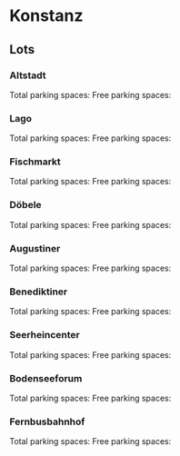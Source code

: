 # Konstanz

## Lots

### Altstadt

Total parking spaces: <Value topic="parken-dd/parken-dd/Konstanz/konstanzaltstadt/total"/>
Free parking spaces: <Value topic="parken-dd/parken-dd/Konstanz/konstanzaltstadt/free"/>

### Lago

Total parking spaces: <Value topic="parken-dd/parken-dd/Konstanz/konstanzlago/total"/>
Free parking spaces: <Value topic="parken-dd/parken-dd/Konstanz/konstanzlago/free"/>

### Fischmarkt

Total parking spaces: <Value topic="parken-dd/parken-dd/Konstanz/konstanzfischmarkt/total"/>
Free parking spaces: <Value topic="parken-dd/parken-dd/Konstanz/konstanzfischmarkt/free"/>

### Döbele

Total parking spaces: <Value topic="parken-dd/parken-dd/Konstanz/konstanzdoebele/total"/>
Free parking spaces: <Value topic="parken-dd/parken-dd/Konstanz/konstanzdoebele/free"/>

### Augustiner

Total parking spaces: <Value topic="parken-dd/parken-dd/Konstanz/konstanzaugustiner/total"/>
Free parking spaces: <Value topic="parken-dd/parken-dd/Konstanz/konstanzaugustiner/free"/>

### Benediktiner

Total parking spaces: <Value topic="parken-dd/parken-dd/Konstanz/konstanzbenediktiner/total"/>
Free parking spaces: <Value topic="parken-dd/parken-dd/Konstanz/konstanzbenediktiner/free"/>

### Seerheincenter

Total parking spaces: <Value topic="parken-dd/parken-dd/Konstanz/konstanzseerheincenter/total"/>
Free parking spaces: <Value topic="parken-dd/parken-dd/Konstanz/konstanzseerheincenter/free"/>

### Bodenseeforum

Total parking spaces: <Value topic="parken-dd/parken-dd/Konstanz/konstanzbodenseeforum/total"/>
Free parking spaces: <Value topic="parken-dd/parken-dd/Konstanz/konstanzbodenseeforum/free"/>

### Fernbusbahnhof

Total parking spaces: <Value topic="parken-dd/parken-dd/Konstanz/konstanzfernbusbahnhof/total"/>
Free parking spaces: <Value topic="parken-dd/parken-dd/Konstanz/konstanzfernbusbahnhof/free"/>

